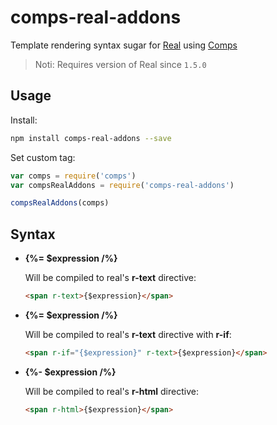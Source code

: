 # comps-real-addons

Template rendering syntax sugar for [Real](https://github.com/switer/real) using [Comps](https://github.com/switer/comps)

> Noti: Requires version of Real since `1.5.0`

## Usage

Install:
```bash
npm install comps-real-addons --save
```

Set custom tag:
```js
var comps = require('comps')
var compsRealAddons = require('comps-real-addons')

compsRealAddons(comps)
```



## Syntax

* **{%= $expression /%}**

    Will be compiled to real's **r-text** directive:
    ```html
    <span r-text>{$expression}</span>
    ```

* **{%= $expression /%}**

    Will be compiled to real's **r-text** directive with **r-if**:
    ```html
    <span r-if="{$expression}" r-text>{$expression}</span>
    ```


* **{%- $expression /%}**

    Will be compiled to real's **r-html** directive:
    ```html
    <span r-html>{$expression}</span>
    ```
